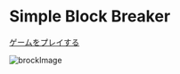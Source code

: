 # Simple Block Breaker

[ゲームをプレイする](https://warabinbin.github.io/simple-block-breaker/)

![brockImage](https://github.com/user-attachments/assets/7dd720d1-8fe8-4fde-a98a-2572b2d14d42)




